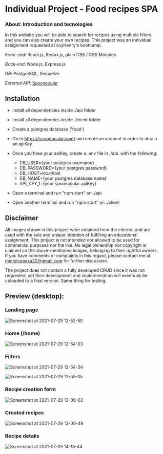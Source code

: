 # Individual Project - Food recipes SPA

### About: Introduction and tecnologies
In this website you will be able to search for recipes using multiple filters and you can also create your own recipes. This project was an individual assignment requested at soyHenry's bootcamp.

*Front-end*: React.js, Redux.js, plain CSS / CSS Modules.

*Back-end*: Node.js, Express.js

*DB*: PostgreSQL, Sequelize

*External API*: [Spoonacular](https://spoonacular.com/food-api)


## Installation

- Install all dependencies inside ./api folder
- Install all dependencies inside ./client folder
- Create a postgres database ('food')
- Go to https://spoonacular.com/ and create an account in order to obtain an apiKey
- Once you have your apiKey, create a .env file in ./api. with the following:
    - DB_USER={your postgres username}
    - DB_PASSWORD={your postgres password}
    - DB_HOST=localhost
    - DB_NAME={your postgres database name}
    - API_KEY_1={your spoonacular apiKey}

- Open a terminal and run "npm start" on ./api
- Open another terminal and run "npm start" on ./client

## Disclaimer
All images shown in this project were obtained from the internet and are used with the sole and unique intention of fulfilling an educational assignment. This project is not intended nor allowed to be used for commercial purposes nor the like. No legal ownership nor copyright is claimed on the above-mentioned images, belonging to their rightful owners. If you have comments or complaints in this regard, please contact me at mmiglioranza22@gmail.com for further discussion.

The project does not contain a fully developed CRUD since it was not requested, yet their development and implementation will eventualy be uploaded to a final version. Same thing for testing.

## Preview (desktop):
### Landing page
![Screenshot at 2021-07-29 12-52-50](https://user-images.githubusercontent.com/79772395/127535639-efc9ad88-2faf-45d5-b5f9-8901cd125600.png)


### Home (/home)
![Screenshot at 2021-07-29 12-54-03](https://user-images.githubusercontent.com/79772395/127535930-66a71015-4961-489a-bb68-45074a9df4ea.png)


### Filters

![Screenshot at 2021-07-29 12-54-34](https://user-images.githubusercontent.com/79772395/127535955-7dd768fe-b1c8-4009-816c-57b750e7628e.png)

![Screenshot at 2021-07-29 12-55-05](https://user-images.githubusercontent.com/79772395/127536007-4cf04bf7-3f24-403b-9626-119aed4ce013.png)

### Recipe creation form

![Screenshot at 2021-07-29 13-00-02](https://user-images.githubusercontent.com/79772395/127536124-816fde68-4e10-41e9-996a-747c264f4170.png)


### Created recipes

![Screenshot at 2021-07-29 13-00-49](https://user-images.githubusercontent.com/79772395/127536162-48e671a3-3581-4a6d-9ad5-a2c0e54c7767.png)


### Recipe details

![Screenshot at 2021-07-29 14-18-44](https://user-images.githubusercontent.com/79772395/127536434-91743f88-ba52-470f-a2bb-c2ca8b2528b8.png)
